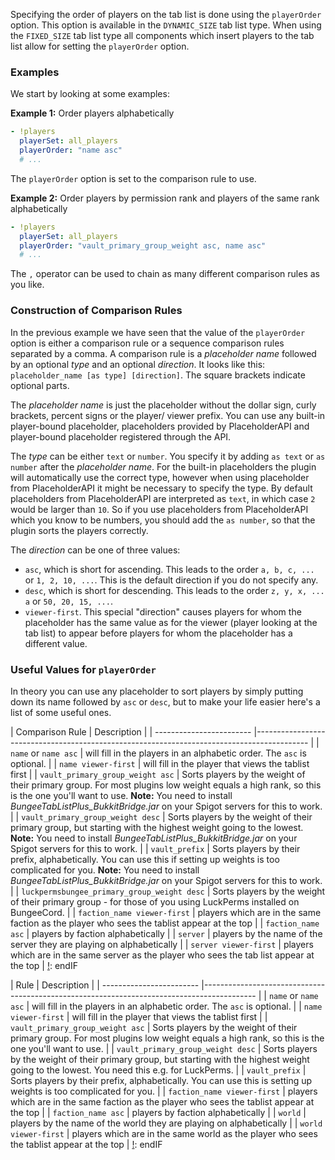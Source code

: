 Specifying the order of players on the tab list is done using the `playerOrder` option.
This option is available in the `DYNAMIC_SIZE` tab list type.
When using the `FIXED_SIZE` tab list type all components which insert players to the tab list allow for setting the `playerOrder` option.

### Examples
We start by looking at some examples:

**Example 1:** Order players alphabetically
```yaml
- !players
  playerSet: all_players
  playerOrder: "name asc"
  # ...
```

The `playerOrder` option is set to the comparison rule to use.

**Example 2:** Order players by permission rank and players of the same rank alphabetically
```yaml
- !players
  playerSet: all_players
  playerOrder: "vault_primary_group_weight asc, name asc"
  # ...
```

The `,` operator can be used to chain as many different comparison rules as you like.

### Construction of Comparison Rules

In the previous example we have seen that the value of the `playerOrder` option is either a comparison rule or a sequence comparison rules separated by a comma.
A comparison rule is a _placeholder name_ followed by an optional _type_ and an optional _direction_.
It looks like this: `placeholder_name [as type] [direction]`. The square brackets indicate optional parts.

The _placeholder name_ is just the placeholder without the dollar sign, curly brackets, percent signs or the player/ viewer prefix.
You can use any built-in player-bound placeholder, placeholders provided by PlaceholderAPI and player-bound placeholder registered through the API.

The _type_ can be either `text` or `number`.
You specify it by adding `as text` or `as number` after the _placeholder name_.
For the built-in placeholders the plugin will automatically use the correct type, however when using placeholder from PlaceholderAPI it might be necessary to specify the type.
By default placeholders from PlaceholderAPI are interpreted as `text`, in which case `2` would be larger than `10`.
So if you use placeholders from PlaceholderAPI which you know to be numbers, you should add the `as number`, so that the plugin sorts the players correctly.

The _direction_ can be one of three values:
 * `asc`, which is short for ascending. This leads to the order `a, b, c, ...` or `1, 2, 10, ...`. This is the default direction if you do not specify any.
 * `desc`, which is short for descending. This leads to the order `z, y, x, ... a` or `50, 20, 15, ...`.
 * `viewer-first`. This special "direction" causes players for whom the placeholder has the same value as for the viewer (player looking at the tab list) to appear before players for whom the placeholder has a different value.

### Useful Values for `playerOrder`

In theory you can use any placeholder to sort players by simply putting down its name followed by `asc` or `desc`, but to make your life easier here's a list of some useful ones.

[!]: ifBTLP
| Comparison Rule                     | Description                                                                                |
| ------------------------ |------------------------------------------------------------------------------------------- |
| `name` or `name asc`         | will fill in the players in an alphabetic order. The `asc` is optional.                                            |
| `name viewer-first`               | will fill in the player that views the tablist first                                       |
| `vault_primary_group_weight asc`         | Sorts players by the weight of their primary group. For most plugins low weight equals a high rank, so this is the one you'll want to use. **Note:** You need to install _BungeeTabListPlus_BukkitBridge.jar_ on your Spigot servers for this to work. |
| `vault_primary_group_weight desc` | Sorts players by the weight of their primary group, but starting with the highest weight going to the lowest.  **Note:** You need to install _BungeeTabListPlus_BukkitBridge.jar_ on your Spigot servers for this to work. |
| `vault_prefix`            | Sorts players by their prefix, alphabetically. You can use this if setting up weights is too complicated for you. **Note:** You need to install _BungeeTabListPlus_BukkitBridge.jar_ on your Spigot servers for this to work. |
| `luckpermsbungee_primary_group_weight desc` | Sorts players by the weight of their primary group - for those of you using LuckPerms installed on BungeeCord. |
| `faction_name viewer-first`           | players which are in the same faction as the player who sees the tablist appear at the top |
| `faction_name asc`               | players by faction alphabetically                                                          |
| `server`              | players by the name of the server they are playing on alphabetically                        |
| `server viewer-first`       | players which are in the same server as the player who sees the tab list appear at the top   |
[!]: endIF

[!]: ifATO
| Rule                     | Description                                                                                |
| ------------------------ |------------------------------------------------------------------------------------------- |
| `name` or `name asc`         | will fill in the players in an alphabetic order. The `asc` is optional.                                            |
| `name viewer-first`               | will fill in the player that views the tablist first                                       |
| `vault_primary_group_weight asc`         | Sorts players by the weight of their primary group. For most plugins low weight equals a high rank, so this is the one you'll want to use. |
| `vault_primary_group_weight desc` | Sorts players by the weight of their primary group, but starting with the highest weight going to the lowest. You need this e.g. for LuckPerms. |
| `vault_prefix`            | Sorts players by their prefix, alphabetically. You can use this is setting up weights is too complicated for you. |
| `faction_name viewer-first`           | players which are in the same faction as the player who sees the tablist appear at the top |
| `faction_name asc`               | players by faction alphabetically                                                          |
| `world`              | players by the name of the world they are playing on alphabetically                        |
| `world viewer-first`       | players which are in the same world as the player who sees the tablist appear at the top   |
[!]: endIF